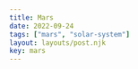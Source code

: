 ```yaml
---
title: Mars
date: 2022-09-24
tags: ["mars", "solar-system"]
layout: layouts/post.njk
key: mars
---
```

